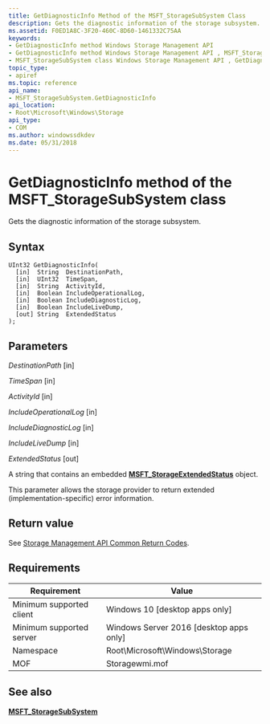 ```yaml
---
title: GetDiagnosticInfo Method of the MSFT_StorageSubSystem Class
description: Gets the diagnostic information of the storage subsystem.
ms.assetid: F0ED1A8C-3F20-460C-8D60-1461332C75AA
keywords:
- GetDiagnosticInfo method Windows Storage Management API
- GetDiagnosticInfo method Windows Storage Management API , MSFT_StorageSubSystem class
- MSFT_StorageSubSystem class Windows Storage Management API , GetDiagnosticInfo method
topic_type:
- apiref
ms.topic: reference
api_name:
- MSFT_StorageSubSystem.GetDiagnosticInfo
api_location:
- Root\Microsoft\Windows\Storage
api_type:
- COM
ms.author: windowssdkdev
ms.date: 05/31/2018
---
```


# GetDiagnosticInfo method of the MSFT\_StorageSubSystem class

Gets the diagnostic information of the storage subsystem.

## Syntax


```mof
UInt32 GetDiagnosticInfo(
  [in]  String  DestinationPath,
  [in]  UInt32  TimeSpan,
  [in]  String  ActivityId,
  [in]  Boolean IncludeOperationalLog,
  [in]  Boolean IncludeDiagnosticLog,
  [in]  Boolean IncludeLiveDump,
  [out] String  ExtendedStatus
);
```



## Parameters

 

*DestinationPath* \[in\]
  

*TimeSpan* \[in\]
  

*ActivityId* \[in\]
  

*IncludeOperationalLog* \[in\]
  

*IncludeDiagnosticLog* \[in\]
  

*IncludeLiveDump* \[in\]
  

*ExtendedStatus* \[out\]
 

A string that contains an embedded [**MSFT\_StorageExtendedStatus**](msft-storageextendedstatus.md) object.

This parameter allows the storage provider to return extended (implementation-specific) error information.

 

## Return value

See [Storage Management API Common Return Codes](storage-management-api-common-return-codes.md).

## Requirements



| Requirement | Value |
|-------------------------------------|-------------------------------------------------------------------------------------------|
| Minimum supported client | Windows 10 \[desktop apps only\]                                               |
| Minimum supported server | Windows Server 2016 \[desktop apps only\]                                      |
| Namespace                | Root\\Microsoft\\Windows\\Storage                                              |
| MOF                      |  Storagewmi.mof  |



## See also

 

[**MSFT\_StorageSubSystem**](msft-storagesubsystem.md)
 

 

 





